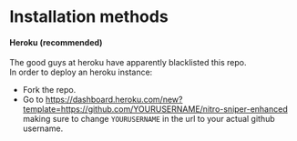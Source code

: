 # Installation methods
#### Heroku (recommended)
The good guys at heroku have apparently blacklisted this repo.<br>
In order to deploy an heroku instance:
- Fork the repo.
- Go to https://dashboard.heroku.com/new?template=https://github.com/YOURUSERNAME/nitro-sniper-enhanced making sure to change `YOURUSERNAME` in the url to your actual github username.
